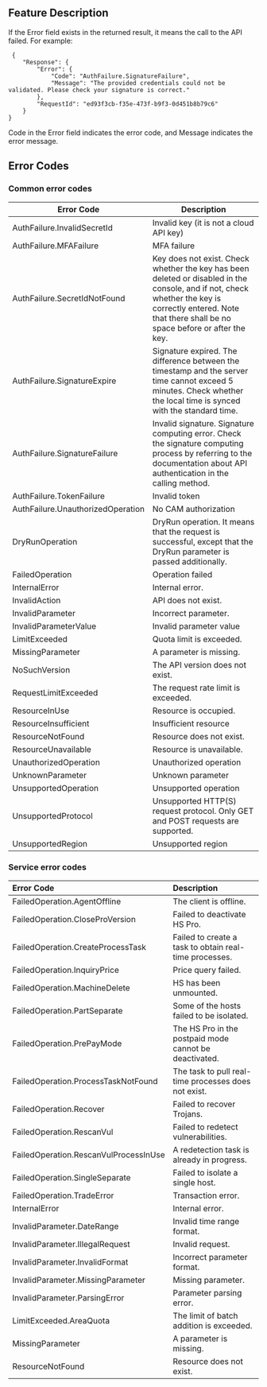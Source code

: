 
## Feature Description

If the Error field exists in the returned result, it means the call to the API failed. For example:

```
 {
    "Response": {
        "Error": {
            "Code": "AuthFailure.SignatureFailure",
            "Message": "The provided credentials could not be validated. Please check your signature is correct."
        },
        "RequestId": "ed93f3cb-f35e-473f-b9f3-0d451b8b79c6"
    }
}
```

Code in the Error field indicates the error code, and Message indicates the error message.

## Error Codes

### Common error codes

| Error Code | Description |
|--------|------|
| AuthFailure.InvalidSecretId | Invalid key (it is not a cloud API key) |
| AuthFailure.MFAFailure | MFA failure |
| AuthFailure.SecretIdNotFound | Key does not exist. Check whether the key has been deleted or disabled in the console, and if not, check whether the key is correctly entered. Note that there shall be no space before or after the key. |
| AuthFailure.SignatureExpire | Signature expired. The difference between the timestamp and the server time cannot exceed 5 minutes. Check whether the local time is synced with the standard time. |
| AuthFailure.SignatureFailure | Invalid signature. Signature computing error. Check the signature computing process by referring to the documentation about API authentication in the calling method. |
| AuthFailure.TokenFailure | Invalid token |
| AuthFailure.UnauthorizedOperation | No CAM authorization |
| DryRunOperation | DryRun operation. It means that the request is successful, except that the DryRun parameter is passed additionally. |
| FailedOperation | Operation failed |
| InternalError | Internal error. |
| InvalidAction | API does not exist. |
| InvalidParameter | Incorrect parameter. |
| InvalidParameterValue | Invalid parameter value |
| LimitExceeded | Quota limit is exceeded. |
| MissingParameter | A parameter is missing. |
| NoSuchVersion | The API version does not exist. |
| RequestLimitExceeded | The request rate limit is exceeded. |
| ResourceInUse | Resource is occupied. |
| ResourceInsufficient | Insufficient resource |
| ResourceNotFound | Resource does not exist. |
| ResourceUnavailable | Resource is unavailable. |
| UnauthorizedOperation | Unauthorized operation |
| UnknownParameter | Unknown parameter |
| UnsupportedOperation | Unsupported operation |
| UnsupportedProtocol | Unsupported HTTP(S) request protocol. Only GET and POST requests are supported. |
| UnsupportedRegion | Unsupported region |

### Service error codes

| Error Code | Description |
|:-------|:-----|
| FailedOperation.AgentOffline | The client is offline. |
| FailedOperation.CloseProVersion | Failed to deactivate HS Pro. |
| FailedOperation.CreateProcessTask | Failed to create a task to obtain real-time processes. |
| FailedOperation.InquiryPrice | Price query failed. |
| FailedOperation.MachineDelete | HS has been unmounted. |
| FailedOperation.PartSeparate | Some of the hosts failed to be isolated. |
| FailedOperation.PrePayMode | The HS Pro in the postpaid mode cannot be deactivated. |
| FailedOperation.ProcessTaskNotFound | The task to pull real-time processes does not exist. |
| FailedOperation.Recover | Failed to recover Trojans. |
| FailedOperation.RescanVul | Failed to redetect vulnerabilities. |
| FailedOperation.RescanVulProcessInUse | A redetection task is already in progress. |
| FailedOperation.SingleSeparate | Failed to isolate a single host. |
| FailedOperation.TradeError | Transaction error. |
| InternalError | Internal error. |
| InvalidParameter.DateRange | Invalid time range format. |
| InvalidParameter.IllegalRequest | Invalid request. |
| InvalidParameter.InvalidFormat | Incorrect parameter format. |
| InvalidParameter.MissingParameter | Missing parameter. |
| InvalidParameter.ParsingError | Parameter parsing error. |
| LimitExceeded.AreaQuota | The limit of batch addition is exceeded. |
| MissingParameter | A parameter is missing. |
| ResourceNotFound | Resource does not exist. |

